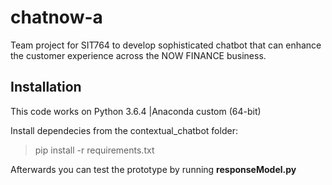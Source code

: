# chatnow-a
Team project for SIT764 to develop sophisticated chatbot that can enhance the customer experience across the NOW FINANCE business.


## Installation

This code works on Python 3.6.4 |Anaconda custom (64-bit)

Install dependecies from the contextual_chatbot folder:
> pip install -r requirements.txt

Afterwards you can test the prototype by running **responseModel.py**
